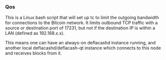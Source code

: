### Qos ###

This is a Linux bash script that will set up tc to limit the outgoing bandwidth for connections to the Bitcoin network. It limits outbound TCP traffic with a source or destination port of 17231, but not if the destination IP is within a LAN (defined as 192.168.x.x).

This means one can have an always-on deflacashd instance running, and another local deflacashd/deflacash-qt instance which connects to this node and receives blocks from it.

